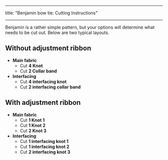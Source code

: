 - - -
title: "Benjamin bow tie: Cutting Instructions"
- - -

Benjamin is a rather simple pattern, but your options will determine what needs to be cut out. Below are two typical layouts.

## Without adjustment ribbon

- **Main fabric**
  - Cut **4 Knot**
  - Cut **2 Collar band**
- **Interfacing**
  - Cut **4 interfacing knot**
  - Cut **2 interfacing collar band**

## With adjustment ribbon

- **Main fabric**
  - Cut **1 Knot 1**
  - Cut **1 Knot 2**
  - Cut **2 Knot 3**
- **Interfacing**
  - Cut **1 interfacing knot 1**
  - Cut **1 interfacing knot 2**
  - Cut **2 interfacing knot 3**

